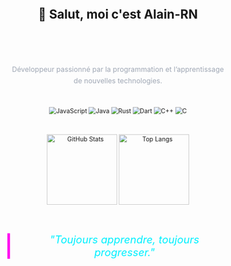 <div align="center">

# 👋 Salut, moi c'est Alain-RN

<br>

<p style="font-size:16px; max-width:600px; line-height:1.6; color:#a0a8b5; margin-top:60px;">
Développeur passionné par la programmation et l’apprentissage de nouvelles technologies.
</p>

<br>

<p>
  <img src="https://img.shields.io/badge/JavaScript-F7DF1E?style=for-the-badge&logo=javascript&logoColor=black" alt="JavaScript" />
  <img src="https://img.shields.io/badge/Java-ED8B00?style=for-the-badge&logo=java&logoColor=white" alt="Java" />
  <img src="https://img.shields.io/badge/Rust-000000?style=for-the-badge&logo=rust&logoColor=white" alt="Rust" />
  <img src="https://img.shields.io/badge/Dart-0175C2?style=for-the-badge&logo=dart&logoColor=white" alt="Dart" />
  <img src="https://img.shields.io/badge/C++-00599C?style=for-the-badge&logo=c%2B%2B&logoColor=white" alt="C++" />
  <img src="https://img.shields.io/badge/C-A8B9CC?style=for-the-badge&logo=c&logoColor=black" alt="C" />
</p>

<br>

<p>
  <img src="https://github-readme-stats.vercel.app/api?username=Alain-RN&show_icons=true&theme=radical&hide_border=true&bg_color=0D1117&title_color=00F0FF&icon_color=FF00F0" height="160" alt="GitHub Stats" />
  <img src="https://github-readme-stats.vercel.app/api/top-langs/?username=Alain-RN&layout=compact&theme=radical&hide_border=true&bg_color=0D1117&title_color=00F0FF" height="160" alt="Top Langs" />
</p>

<br><br>

<p style="font-style:italic; font-size:24px; color:#00f0ff; border-left:6px solid #ff00f0; padding-left:1em; max-width:600px; margin:auto;">
  "Toujours apprendre, toujours progresser."
</p>

</div>

